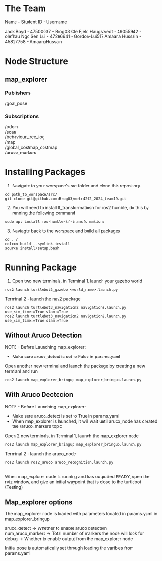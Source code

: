 # The Team
Name - Student ID - Username

Jack Boyd - 47500037 - Brog03
Ole Fjeld Haugstvedt - 49055942 - olefhau
Ngo Sen Lui - 47266641 - Gordon-Lui517
Amaana Hussain - 45827758 - AmaanaHussain

# Node Structure
## map_explorer
### Publishers 
/goal_pose

### Subscriptions
/odom <br />
/scan <br />
/behaviour_tree_log <br />
/map <br />
/global_costmap_costmap <br />
/aruco_markers <br />

# Installing Packages
1) Navigate to your worspace's src folder and clone this repository
```
cd path_to_worspace/src/
git clone git@github.com:Brog03/metr4202_2024_team19.git
```

2) You will need to install tf_transformatiosn for ros2 humble, do this by running the following command
```
sudo apt install ros-humble-tf-transformations
```

3) Naviagte back to the worspace and build all packages
```
cd ../
colcon build --symlink-install
source install/setup.bash
```

# Running Package
1) Open two new terminals, in Terminal 1, launch your gazebo world
```
ros2 launch turtlebot3_gazebo <world_name>.launch.py
```

Terminal 2 - launch the nav2 package
```
ros2 launch turtlebot3_navigation2 navigation2.launch.py use_sim_time:=True slam:=True
ros2 launch turtlebot3_navigation2 navigation2.launch.py use_sim_time:=True slam:=True
```

## Without Aruco Detection
NOTE - Before Launching map_explorer: <br />
- Make sure aruco_detect is set to False in params.yaml

Open another new terminal and launch the package by creating a new termianl and run
```
ros2 launch map_explorer_bringup map_explorer_bringup.launch.py
```

## With Aruco Dectecion
NOTE - Before Launching map_explorer: <br />
- Make sure aruco_detect is set to True in params.yaml
- When map_explorer is launched, it will wait until aruco_node has created the /aruco_markers topic


Open 2 new terminals, in Terminal 1, launch the map_explorer node
```
ros2 launch map_explorer_bringup map_explorer_bringup.launch.py
```

Terminal 2 - launch the aruco_node
```
ros2 launch ros2_aruco aruco_recognition.launch.py
```
<br />
When map_explorer node is running and has outputted READY, open the rviz window, and give an initial waypoint that is close to the turtlebot (Testing)
<br />


## Map_explorer options
The map_explorer node is loaded with parameters located in params.yaml in map_explorer_bringup

aruco_detect -> Whether to enable aruco detection <br />
num_aruco_markers -> Total number of markers the node will look for <br />
debug -> Whether to enable output from the map_explorer node <br />

Initial pose is automatically set through loading the varibles from params.yaml







